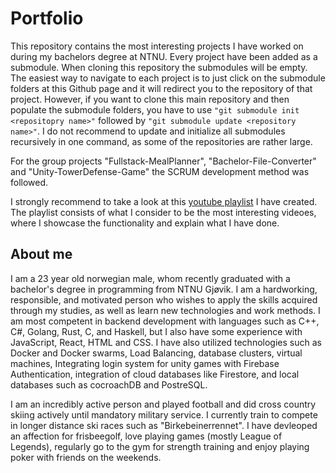 # Portfolio
This repository contains the most interesting projects I have worked on during my bachelors degree at NTNU. Every project have been added as a submodule. When cloning this repository the submodules will be empty. The easiest way to navigate to each project is to just click on the submodule folders at this Github page and it will redirect you to the repository of that project. However, if you want to clone this main repository and then populate the submodule folders, you have to use ```"git submodule init <repositopry name>"``` followed by ```"git submodule update <repository name>"```. I do not recommend to update and initialize all submodules recursively in one command, as some of the repositories are rather large. 

For the group projects "Fullstack-MealPlanner", "Bachelor-File-Converter" and "Unity-TowerDefense-Game" the SCRUM development method was followed.

I strongly recommend to take a look at this [youtube playlist](https://www.youtube.com/channel/UCi9mMhBK8H4dB0s10bniXvw) I have created. The playlist consists of what I consider to be the most interesting videoes, where I showcase the functionality and explain what I have done.  

## About me 
I am a 23 year old norwegian male, whom recently graduated with a bachelor's degree in programming from NTNU Gjøvik. I am a hardworking, responsible, and motivated person who wishes to apply the skills acquired through my studies, as well as learn new technologies and work methods. I am most competent in backend development with languages such as C++, C#, Golang, Rust, C, and Haskell, but I also have some experience with JavaScript, React, HTML and CSS. I have also utilized technologies such as Docker and Docker swarms, Load Balancing, database clusters, virtual machines, Integrating login system for unity games with Firebase Authentication, integration of cloud databases like Firestore, and local databases such as cocroachDB and PostreSQL.

I am an incredibly active person and played football and did cross country skiing actively until mandatory military service. I currently train to compete in longer distance ski races such as "Birkebeinerrennet". I have devleoped an affection for frisbeegolf, love playing games (mostly League of Legends), regularly go to the gym for strength training and enjoy playing poker with friends on the weekends. 
